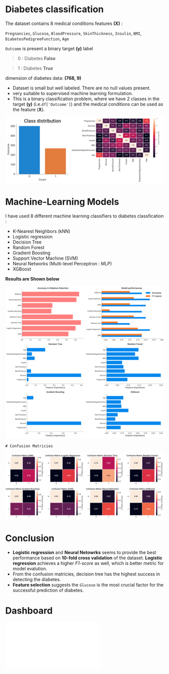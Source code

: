 # Diabetes classification 

The dataset contains 8 medical conditions features **(X)** : 

`Pregnancies`, `Glucose`, `BloodPressure`, `SkinThickness`, `Insulin`,
       `BMI`, `DiabetesPedigreeFunction`, `Age`

`Outcome` is present a binary target **(y)** label 

>0 : Diabetes **False**

>1 : Diabetes **True**

dimension of diabetes data: **(768, 9)**
 * Dataset is small but well labeled. There are no null values present.
 * very suitable to supervised machine learning formulation.
 * This is a binary classification problem, where we have 2 classes in the target **(y)** (i.e.`df['Outcome']`) and the medical conditions can be used as the feature (**X**).
 
  ![EDA](./picture/EDA.png)
 
 # Machine-Learning Models
 
 I have used 8 different machine learning classifiers to diabetes classfication : 
 * K-Nearest Neighbors (kNN)
 * Logistic regression 
 * Decision Tree
 * Random Forest
 * Gradient Boosting
 * Support Vector Machine (SVM)
 * Neural Networks (Multi-level Perceptron : MLP)
 * XGBoost
 
 **Results are Shown below** 
 
  ![model_comparision](./picture/model_comparision_feature_importance.png)
  
    # Confusion Matricies
  
   ![confusion matrix](./picture/combined_confusion_matrix.png)
   
   # Conclusion 
   
   * **Logistic regression** and **Neural Netowrks** seems to provide the best performance based on **10-fold cross validation** of the dataset. **Logistic regression** achieves a higher *F1-score* as well, which is better metric for model evalution.
* From the confusion matricies, decision tree has the highest success in detecting the diabetes.
* **Feature selection** suggests the `Glucose` is the most crucial factor for the successful prediction of diabetes. 

 # Dashboard
 
 ![Click to interact](./dashboard/diabetes-dashboard.html)
 
 
